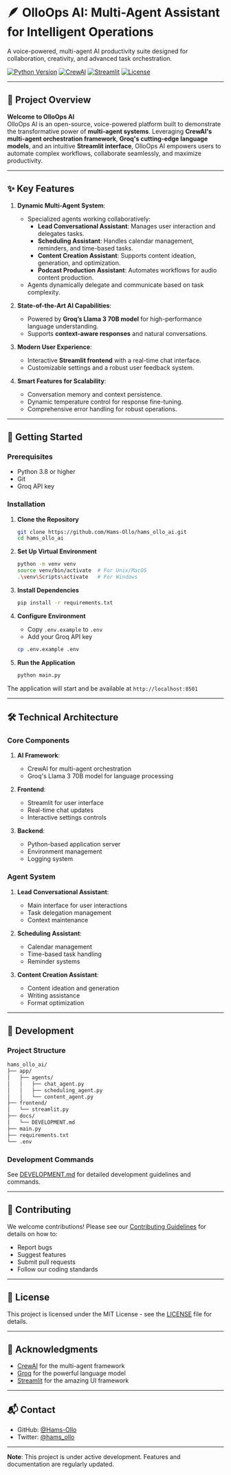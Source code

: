 # 🪶 **OlloOps AI: Multi-Agent Assistant for Intelligent Operations**  

A voice-powered, multi-agent AI productivity suite designed for collaboration, creativity, and advanced task orchestration.

[![Python Version](https://img.shields.io/badge/python-3.8%2B-blue)](https://www.python.org/downloads/)
[![CrewAI](https://img.shields.io/badge/CrewAI-Latest-green)](https://github.com/joaomdmoura/crewAI)
[![Streamlit](https://img.shields.io/badge/Streamlit-Latest-red)](https://streamlit.io/)
[![License](https://img.shields.io/badge/license-MIT-blue.svg)](LICENSE)

---

## **📖 Project Overview**

**Welcome to OlloOps AI**  
OlloOps AI is an open-source, voice-powered platform built to demonstrate the transformative power of **multi-agent systems**. Leveraging **CrewAI's multi-agent orchestration framework**, **Groq's cutting-edge language models**, and an intuitive **Streamlit interface**, OlloOps AI empowers users to automate complex workflows, collaborate seamlessly, and maximize productivity.  

---

## **✨ Key Features**

1. **Dynamic Multi-Agent System**:  
   - Specialized agents working collaboratively:
     - **Lead Conversational Assistant**: Manages user interaction and delegates tasks.
     - **Scheduling Assistant**: Handles calendar management, reminders, and time-based tasks.
     - **Content Creation Assistant**: Supports content ideation, generation, and optimization.
     - **Podcast Production Assistant**: Automates workflows for audio content production.
   - Agents dynamically delegate and communicate based on task complexity.

2. **State-of-the-Art AI Capabilities**:  
   - Powered by **Groq’s Llama 3 70B model** for high-performance language understanding.
   - Supports **context-aware responses** and natural conversations.

3. **Modern User Experience**:  
   - Interactive **Streamlit frontend** with a real-time chat interface.
   - Customizable settings and a robust user feedback system.

4. **Smart Features for Scalability**:  
   - Conversation memory and context persistence.
   - Dynamic temperature control for response fine-tuning.
   - Comprehensive error handling for robust operations.

---

## **🚀 Getting Started**

### Prerequisites

- Python 3.8 or higher
- Git
- Groq API key

### Installation

1. **Clone the Repository**

   ```bash
   git clone https://github.com/Hams-Ollo/hams_ollo_ai.git
   cd hams_ollo_ai
   ```

2. **Set Up Virtual Environment**

   ```bash
   python -m venv venv
   source venv/bin/activate  # For Unix/MacOS
   .\venv\Scripts\activate   # For Windows
   ```

3. **Install Dependencies**

   ```bash
   pip install -r requirements.txt
   ```

4. **Configure Environment**
   - Copy `.env.example` to `.env`
   - Add your Groq API key

   ```bash
   cp .env.example .env
   ```

5. **Run the Application**

   ```bash
   python main.py
   ```

The application will start and be available at `http://localhost:8501`

---

## **🛠️ Technical Architecture**

### Core Components

1. **AI Framework**:
   - CrewAI for multi-agent orchestration
   - Groq's Llama 3 70B model for language processing

2. **Frontend**:
   - Streamlit for user interface
   - Real-time chat updates
   - Interactive settings controls

3. **Backend**:
   - Python-based application server
   - Environment management
   - Logging system

### Agent System

1. **Lead Conversational Assistant**:
   - Main interface for user interactions
   - Task delegation management
   - Context maintenance

2. **Scheduling Assistant**:
   - Calendar management
   - Time-based task handling
   - Reminder systems

3. **Content Creation Assistant**:
   - Content ideation and generation
   - Writing assistance
   - Format optimization

---

## **📝 Development**

### Project Structure

```bash
hams_ollo_ai/
├── app/
│   ├── agents/
│   │   ├── chat_agent.py
│   │   ├── scheduling_agent.py
│   │   └── content_agent.py
├── frontend/
│   └── streamlit.py
├── docs/
│   └── DEVELOPMENT.md
├── main.py
├── requirements.txt
└── .env
```

### Development Commands

See [DEVELOPMENT.md](docs/DEVELOPMENT.md) for detailed development guidelines and commands.

---

## **🤝 Contributing**

We welcome contributions! Please see our [Contributing Guidelines](CONTRIBUTING.md) for details on how to:

- Report bugs
- Suggest features
- Submit pull requests
- Follow our coding standards

---

## **📄 License**

This project is licensed under the MIT License - see the [LICENSE](LICENSE) file for details.

---

## **🙏 Acknowledgments**

- [CrewAI](https://github.com/joaomdmoura/crewAI) for the multi-agent framework
- [Groq](https://groq.com) for the powerful language model
- [Streamlit](https://streamlit.io) for the amazing UI framework

---

## **📬 Contact**

- GitHub: [@Hams-Ollo](https://github.com/Hams-Ollo)
- Twitter: [@hams_ollo](https://twitter.com/hams_ollo)

---

**Note**: This project is under active development. Features and documentation are regularly updated.
